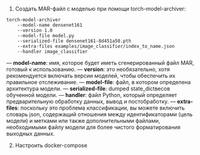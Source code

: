 1. Создать MAR-файл с моделью при помощи torch-model-archiver:
```
torch-model-archiver 
    --model-name densenet161
    --version 1.0
    --model-file model.py
    --serialized-file densenet161-8d451a50.pth
    --extra-files examples/image_classifier/index_to_name.json
    --handler image_classifier
```

— **model-name**: имя, которое будет иметь сгенерированный файл MAR, готовый к использованию.
— **version**: это необязательно, хотя рекомендуется включать версии моделей, чтобы обеспечить их правильное отслеживание.
— **model-file**: файл, в котором определена архитектура модели.
— **serialized-file**: dumped state_dictвесов обученной модели.
— **handler**: файл Python, который определяет предварительную обработку данных, вывод и постобработку.
— **extra-files**: поскольку это проблема классификации, вы можете включить словарь json, содержащий отношения между идентификаторами (цель модели) и метками или также дополнительными файлами, необходимыми файлу модели для более чистого форматирования выходных данных.

2. Настроить docker-compose
